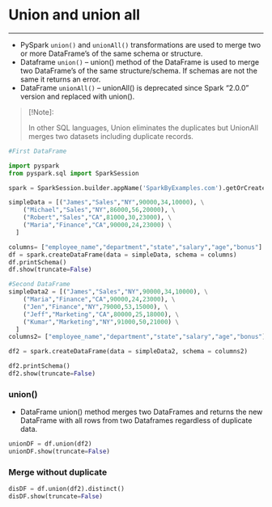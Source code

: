 # Union and union all

---
* PySpark `union()` and `unionAll()` transformations are used to merge two or more DataFrame’s of the same schema or structure.
* Dataframe `union()` – union() method of the DataFrame is used to merge two DataFrame’s of the same structure/schema. If schemas are not the same it returns an error.
* DataFrame `unionAll()` – unionAll() is deprecated since Spark “2.0.0” version and replaced with union().
>[!Note]:
> 
>In other SQL languages, Union eliminates the duplicates but UnionAll merges two datasets including duplicate records.
```python
#First DataFrame

import pyspark
from pyspark.sql import SparkSession

spark = SparkSession.builder.appName('SparkByExamples.com').getOrCreate()

simpleData = [("James","Sales","NY",90000,34,10000), \
    ("Michael","Sales","NY",86000,56,20000), \
    ("Robert","Sales","CA",81000,30,23000), \
    ("Maria","Finance","CA",90000,24,23000) \
  ]

columns= ["employee_name","department","state","salary","age","bonus"]
df = spark.createDataFrame(data = simpleData, schema = columns)
df.printSchema()
df.show(truncate=False)

#Second DataFrame
simpleData2 = [("James","Sales","NY",90000,34,10000), \
    ("Maria","Finance","CA",90000,24,23000), \
    ("Jen","Finance","NY",79000,53,15000), \
    ("Jeff","Marketing","CA",80000,25,18000), \
    ("Kumar","Marketing","NY",91000,50,21000) \
  ]
columns2= ["employee_name","department","state","salary","age","bonus"]

df2 = spark.createDataFrame(data = simpleData2, schema = columns2)

df2.printSchema()
df2.show(truncate=False)
```
### union()
* DataFrame union() method merges two DataFrames and returns the new DataFrame with all rows from two Dataframes regardless of duplicate data.
```python
unionDF = df.union(df2)
unionDF.show(truncate=False)
```
### Merge without duplicate
```python
disDF = df.union(df2).distinct()
disDF.show(truncate=False)
```